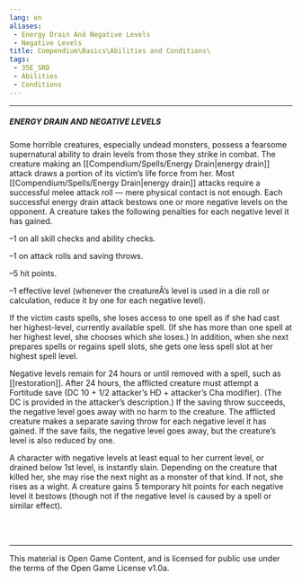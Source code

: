 ```yaml
---
lang: en
aliases:
 - Energy Drain And Negative Levels
 - Negative Levels
title: Compendium\Basics\Abilities and Conditions\
tags: 
 - 35E_SRD
 - Abilities
 - Conditions
---
```


---
##### ENERGY DRAIN AND NEGATIVE LEVELS

Some horrible creatures, especially undead monsters, possess a fearsome supernatural ability to drain levels from those they strike in combat. The creature making an [[Compendium/Spells/Energy Drain|energy drain]] attack draws a portion of its victim’s life force from her. Most [[Compendium/Spells/Energy Drain|energy drain]] attacks require a successful melee attack roll — mere physical contact is not enough. Each successful energy drain attack bestows one or more negative levels on the opponent. A creature takes the following penalties for each negative level it has gained.

–1 on all skill checks and ability checks.

–1 on attack rolls and saving throws.

–5 hit points.

–1 effective level (whenever the creatureÂ’s level is used in a die roll or calculation, reduce it by one for each negative level).

If the victim casts spells, she loses access to one spell as if she had cast her highest-level, currently available spell. (If she has more than one spell at her highest level, she chooses which she loses.) In addition, when she next prepares spells or regains spell slots, she gets one less spell slot at her highest spell level.

Negative levels remain for 24 hours or until removed with a spell, such as [[restoration]]. After 24 hours, the afflicted creature must attempt a Fortitude save (DC 10 + 1/2 attacker’s HD + attacker’s Cha modifier). (The DC is provided in the attacker’s description.) If the saving throw succeeds, the negative level goes away with no harm to the creature. The afflicted creature makes a separate saving throw for each negative level it has gained. If the save fails, the negative level goes away, but the creature’s level is also reduced by one.

A character with negative levels at least equal to her current level, or drained below 1st level, is instantly slain. Depending on the creature that killed her, she may rise the next night as a monster of that kind. If not, she rises as a wight. A creature gains 5 temporary hit points for each negative level it bestows (though not if the negative level is caused by a spell or similar effect).

<br><br>



---



This material is Open Game Content, and is licensed for public use under the terms of the Open Game License v1.0a.

